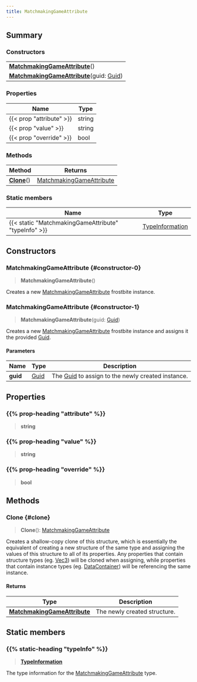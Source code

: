 ```yaml
---
title: MatchmakingGameAttribute
---
```


## Summary

### Constructors

|  |
| --- |
| **[MatchmakingGameAttribute](#constructor-0)**() |
| **[MatchmakingGameAttribute](#constructor-1)**(guid: [Guid](/vext/ref/shared/type/guid)) |

### Properties

| Name | Type |
| ---- | ---- |
| {{< prop "attribute" >}} | string |
| {{< prop "value" >}} | string |
| {{< prop "override" >}} | bool |

### Methods

| Method | Returns |
| ------ | ------- |
| **[Clone](#clone)**() | [MatchmakingGameAttribute](/vext/ref/fb/matchmakinggameattribute) |

### Static members

| Name | Type |
| ---- | ---- |
| {{< static "MatchmakingGameAttribute" "typeInfo" >}} | [TypeInformation](/vext/ref/shared/type/typeinformation) |

## Constructors

### MatchmakingGameAttribute {#constructor-0}

> **MatchmakingGameAttribute**()

Creates a new [MatchmakingGameAttribute](/vext/ref/fb/matchmakinggameattribute) frostbite instance.

### MatchmakingGameAttribute {#constructor-1}

> **MatchmakingGameAttribute**(guid: [Guid](/vext/ref/shared/type/guid))

Creates a new [MatchmakingGameAttribute](/vext/ref/fb/matchmakinggameattribute) frostbite instance and assigns it the provided [Guid](/vext/ref/shared/type/guid).

#### Parameters

| Name | Type | Description |
| ---- | ---- | ----------- |
| **guid** | [Guid](/vext/ref/shared/type/guid) | The [Guid](/vext/ref/shared/type/guid) to assign to the newly created instance. |

## Properties

### {{% prop-heading "attribute" %}}

> **string**

### {{% prop-heading "value" %}}

> **string**

### {{% prop-heading "override" %}}

> **bool**

## Methods

### Clone {#clone}

> **Clone**(): [MatchmakingGameAttribute](/vext/ref/fb/matchmakinggameattribute)

Creates a shallow-copy clone of this structure, which is essentially the equivalent of creating a new structure of the same type and assigning the values of this structure to all of its properties. Any properties that contain structure types (eg. [Vec3](/vext/ref/shared/type/vec3)) will be cloned when assigning, while properties that contain instance types (eg. [DataContainer](/vext/ref/shared/type/datacontainer)) will be referencing the same instance.

#### Returns

| Type | Description |
| ---- | ----------- |
| **[MatchmakingGameAttribute](/vext/ref/fb/matchmakinggameattribute)** | The newly created structure. |

## Static members

### {{% static-heading "typeInfo" %}}

> **[TypeInformation](/vext/ref/shared/type/typeinformation)**

The type information for the [MatchmakingGameAttribute](/vext/ref/fb/matchmakinggameattribute) type.

